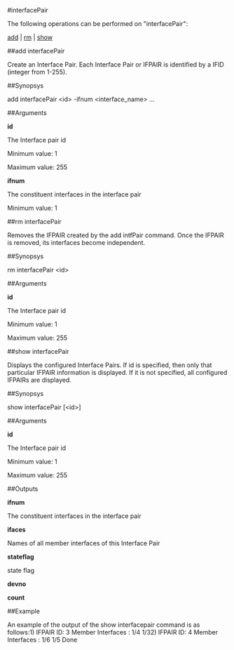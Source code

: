 #interfacePair

The following operations can be performed on "interfacePair":


[add](#add-interfacepair) | [rm](#rm-interfacepair) | [show](#show-interfacepair)

##add interfacePair

Create an Interface Pair. Each Interface Pair or IFPAIR is identified by a IFID (integer from 1-255).


##Synopsys

add interfacePair &lt;id> -ifnum &lt;interface_name> ...


##Arguments

<b>id</b>
The Interface pair id
Minimum value: 1
Maximum value: 255

<b>ifnum</b>
The constituent interfaces in the interface pair
Minimum value: 1



##rm interfacePair

Removes the IFPAIR created by the add intfPair command. Once the IFPAIR is removed, its interfaces become independent.


##Synopsys

rm interfacePair &lt;id>


##Arguments

<b>id</b>
The Interface pair id
Minimum value: 1
Maximum value: 255



##show interfacePair

Displays the configured Interface Pairs. If id is specified, then only that particular IFPAIR information is displayed. If it is not specified, all configured IFPAIRs are displayed.


##Synopsys

show interfacePair [&lt;id>]


##Arguments

<b>id</b>
The Interface pair id
Minimum value: 1
Maximum value: 255



##Outputs

<b>ifnum</b>
The constituent interfaces in the interface pair

<b>ifaces</b>
Names of all member interfaces of this Interface Pair

<b>stateflag</b>
state flag

<b>devno</b>

<b>count</b>



##Example

An example of the output of the show interfacepair command is as follows:1)      IFPAIR ID: 3        Member Interfaces : 1/4 1/32)      IFPAIR ID: 4        Member Interfaces : 1/6 1/5 Done

